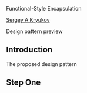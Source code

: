 Functional-Style Encapsulation[](title)

[Sergey A Kryukov](http://www.SAKryukov.org/resume)

Design pattern preview

## Introduction
The proposed design pattern 

## Step One

